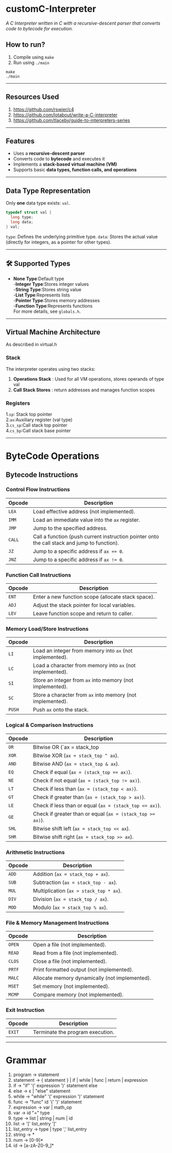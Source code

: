 # customC-Interpreter 
*A C Interpreter written in C with a recursive-descent parser that converts code to bytecode for execution.*

## How to run?
1. Compile using `make`
2. Run using `./main`
```
make
./main
```

---

## Resources Used

1. https://github.com/rswier/c4
2. https://github.com/lotabout/write-a-C-interpreter
3. https://github.com/tlaceby/guide-to-interpreters-series


---
## Features  
- Uses a **recursive-descent parser**  
- Converts code to **bytecode** and executes it  
- Implements a **stack-based virtual machine (VM)**  
- Supports basic **data types, function calls, and operations**  

---

## Data Type Representation  

Only **one** data type exists: `val`.  

```c
typedef struct val {
  long type;
  long data;
} val;
 ```
`type`: Defines the underlying primitive type.
`data`: Stores the actual value (directly for integers, as a pointer for other types).

---

## 🛠️ Supported Types
-	**None Type**:Default type  
-**Integer Type**:Stores integer values  
-**String Type**:Stores string value  
-**List Type**:Represents lists  
-**Pointer Type**:Stores memory addresses  
-**Function Type**:Represents functions  
For more details, see `globals.h`.

---


## Virtual Machine Architecture  
As described in virtual.h  
### Stack  
The interpreter operates using two stacks:  

1. **Operations Stack**	:  Used for all VM operations, stores operands of type val  
2. **Call Stack	Stores** : return addresses and manages function scopes  

### Registers
1.`sp`: Stack top pointer  
2.`ax`:Auxiliary register (val type)  
3.`cs_sp`:Call stack top pointer  
4.`cs_bp`:Call stack base pointer  

---

# ByteCode Operations

## Bytecode Instructions

### **Control Flow Instructions**
| Opcode  | Description |
|---------|------------|
| `LEA`   | Load effective address (not implemented). |
| `IMM`   | Load an immediate value into the `ax` register. |
| `JMP`   | Jump to the specified address. |
| `CALL`  | Call a function (push current instruction pointer onto the call stack and jump to function). |
| `JZ`    | Jump to a specific address if `ax == 0`. |
| `JNZ`   | Jump to a specific address if `ax != 0`. |

### **Function Call Instructions**
| Opcode  | Description |
|---------|------------|
| `ENT`   | Enter a new function scope (allocate stack space). |
| `ADJ`   | Adjust the stack pointer for local variables. |
| `LEV`   | Leave function scope and return to caller. |

### **Memory Load/Store Instructions**
| Opcode  | Description |
|---------|------------|
| `LI`    | Load an integer from memory into `ax` (not implemented). |
| `LC`    | Load a character from memory into `ax` (not implemented). |
| `SI`    | Store an integer from `ax` into memory (not implemented). |
| `SC`    | Store a character from `ax` into memory (not implemented). |
| `PUSH`  | Push `ax` onto the stack. |

### **Logical & Comparison Instructions**
| Opcode  | Description |
|---------|------------|
| `OR`    | Bitwise OR (`ax = stack_top | ax`). |
| `XOR`   | Bitwise XOR (`ax = stack_top ^ ax`). |
| `AND`   | Bitwise AND (`ax = stack_top & ax`). |
| `EQ`    | Check if equal (`ax = (stack_top == ax)`). |
| `NE`    | Check if not equal (`ax = (stack_top != ax)`). |
| `LT`    | Check if less than (`ax = (stack_top < ax)`). |
| `GT`    | Check if greater than (`ax = (stack_top > ax)`). |
| `LE`    | Check if less than or equal (`ax = (stack_top <= ax)`). |
| `GE`    | Check if greater than or equal (`ax = (stack_top >= ax)`). |
| `SHL`   | Bitwise shift left (`ax = stack_top << ax`). |
| `SHR`   | Bitwise shift right (`ax = stack_top >> ax`). |

### **Arithmetic Instructions**
| Opcode  | Description |
|---------|------------|
| `ADD`   | Addition (`ax = stack_top + ax`). |
| `SUB`   | Subtraction (`ax = stack_top - ax`). |
| `MUL`   | Multiplication (`ax = stack_top * ax`). |
| `DIV`   | Division (`ax = stack_top / ax`). |
| `MOD`   | Modulo (`ax = stack_top % ax`). |

### **File & Memory Management Instructions**
| Opcode  | Description |
|---------|------------|
| `OPEN`  | Open a file (not implemented). |
| `READ`  | Read from a file (not implemented). |
| `CLOS`  | Close a file (not implemented). |
| `PRTF`  | Print formatted output (not implemented). |
| `MALC`  | Allocate memory dynamically (not implemented). |
| `MSET`  | Set memory (not implemented). |
| `MCMP`  | Compare memory (not implemented). |

### **Exit Instruction**
| Opcode  | Description |
|---------|------------|
| `EXIT`  | Terminate the program execution. |

---
# Grammar
1. program → statement  
2. statement → { statement } | if | while | func | return | expression  
3. if → "if" '(' expression ')' statement else 
4. else → ε | "else" statement  
5. while → "while" '(' expression ')' statement  
6. func → "func" id '(' ')' statement  
7. expression → var | math_op  
8. var → id "=" type  
9. type → list | string | num | id  
10. list → '[' list_entry ']'  
11. list_entry → type | type ',' list_entry  
12. string → *    
13. num → [0-9]*  
14. id → [a-zA-Z0-9_]*


